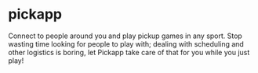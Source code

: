 # pickapp
Connect to people around you and play pickup games in any sport. Stop wasting time looking for people to play with; dealing with scheduling and other logistics is boring, let Pickapp take care of that for you while you just play!
